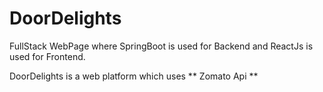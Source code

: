 # DoorDelights
FullStack WebPage where SpringBoot is used for Backend and ReactJs is used for Frontend.

DoorDelights is a web platform which uses ** Zomato Api **
